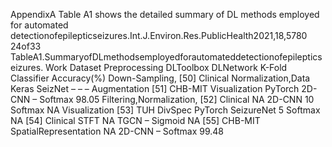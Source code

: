 AppendixA
Table A1 shows the detailed summary of DL methods employed for automated
detectionofepilepticseizures.Int.J.Environ.Res.PublicHealth2021,18,5780 24of33
TableA1.SummaryofDLmethodsemployedforautomateddetectionofepilepticseizures.
Work Dataset Preprocessing DLToolbox DLNetwork K-Fold Classifier Accuracy(%)
Down-Sampling,
[50] Clinical Normalization,Data Keras SeizNet – – –
Augmentation
[51] CHB-MIT Visualization PyTorch 2D-CNN – Softmax 98.05
Filtering,Normalization,
[52] Clinical NA 2D-CNN 10 Softmax NA
Visualization
[53] TUH DivSpec PyTorch SeizureNet 5 Softmax NA
[54] Clinical STFT NA TGCN – Sigmoid NA
[55] CHB-MIT SpatialRepresentation NA 2D-CNN – Softmax 99.48